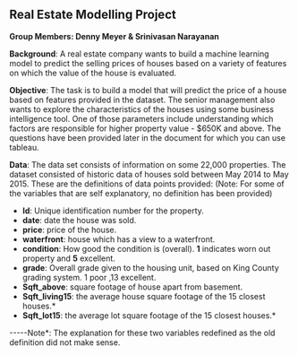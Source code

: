 ## Real Estate Modelling Project

**Group Members: Denny Meyer & Srinivasan Narayanan**

**Background**: 
A real estate company wants to build a machine learning model to predict the selling prices of houses based on a variety of features on which the value of the house is evaluated.

**Objective**: 
The task is to build a model that will predict the price of a house based on features provided in the dataset. The senior management also wants to explore the characteristics of the houses using some business intelligence tool. One of those parameters include understanding which factors are responsible for higher property value - $650K and above. The questions have been provided later in the document for which you can use tableau.

**Data**: The data set consists of information on some 22,000 properties.  The dataset consisted of historic data of houses sold between May 2014 to May 2015. These are the definitions of data points provided: (Note: For some of the variables that are self explanatory, no definition has been provided)
- **Id**: Unique identification number for the property.
- **date**: date the house was sold.
- **price**: price of the house.
- **waterfront**: house which has a view to a waterfront.
- **condition**: How good the condition is (overall). **1** indicates worn out property and **5** excellent.
- **grade**: Overall grade given to the housing unit, based on King County grading system. 1 poor ,13 excellent.
- **Sqft_above**: square footage of house apart from basement.
- **Sqft_living15**: the average house square footage of the 15 closest houses.*
- **Sqft_lot15**: the average lot square footage of the 15 closest houses.*

-----Note*: The explanation for these two variables redefined as the old definition did not make sense.

 

